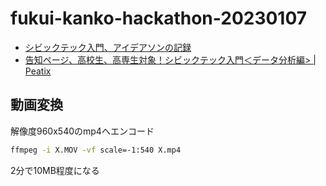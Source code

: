 # fukui-kanko-hackathon-20230107
 
- [シビックテック入門、アイデアソンの記録](https://code4fukui.github.io/fukui-kanko-hackathon-20230107/)
- [告知ページ、高校生、高専生対象！シビックテック入門＜データ分析編> | Peatix](https://fukuidx1.peatix.com/)

## 動画変換

解像度960x540のmp4へエンコード
```sh
ffmpeg -i X.MOV -vf scale=-1:540 X.mp4
```
2分で10MB程度になる
